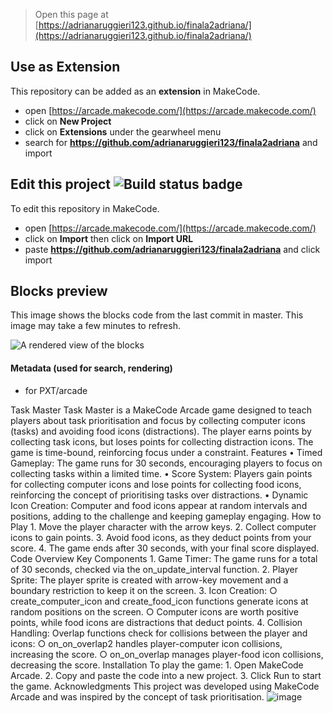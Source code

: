  


> Open this page at [https://adrianaruggieri123.github.io/finala2adriana/](https://adrianaruggieri123.github.io/finala2adriana/)

## Use as Extension

This repository can be added as an **extension** in MakeCode.

* open [https://arcade.makecode.com/](https://arcade.makecode.com/)
* click on **New Project**
* click on **Extensions** under the gearwheel menu
* search for **https://github.com/adrianaruggieri123/finala2adriana** and import

## Edit this project ![Build status badge](https://github.com/adrianaruggieri123/finala2adriana/workflows/MakeCode/badge.svg)

To edit this repository in MakeCode.

* open [https://arcade.makecode.com/](https://arcade.makecode.com/)
* click on **Import** then click on **Import URL**
* paste **https://github.com/adrianaruggieri123/finala2adriana** and click import

## Blocks preview

This image shows the blocks code from the last commit in master.
This image may take a few minutes to refresh.

![A rendered view of the blocks](https://github.com/adrianaruggieri123/finala2adriana/raw/master/.github/makecode/blocks.png)

#### Metadata (used for search, rendering)

* for PXT/arcade
<script src="https://makecode.com/gh-pages-embed.js"></script><script>makeCodeRender("{{ site.makecode.home_url }}", "{{ site.github.owner_name }}/{{ site.github.repository_name }}");</script>

Task Master
Task Master is a MakeCode Arcade game designed to teach players about task prioritisation and focus by collecting computer icons (tasks) and avoiding food icons (distractions). The player earns points by collecting task icons, but loses points for collecting distraction icons. The game is time-bound, reinforcing focus under a constraint.
Features
	• Timed Gameplay: The game runs for 30 seconds, encouraging players to focus on collecting tasks within a limited time.
	• Score System: Players gain points for collecting computer icons and lose points for collecting food icons, reinforcing the concept of prioritising tasks over distractions.
	• Dynamic Icon Creation: Computer and food icons appear at random intervals and positions, adding to the challenge and keeping gameplay engaging.
How to Play
	1. Move the player character with the arrow keys.
	2. Collect computer icons to gain points.
	3. Avoid food icons, as they deduct points from your score.
	4. The game ends after 30 seconds, with your final score displayed.
Code Overview
Key Components
	1. Game Timer: The game runs for a total of 30 seconds, checked via the on_update_interval function.
	2. Player Sprite: The player sprite is created with arrow-key movement and a boundary restriction to keep it on the screen.
	3. Icon Creation:
		○ create_computer_icon and create_food_icon functions generate icons at random positions on the screen.
		○ Computer icons are worth positive points, while food icons are distractions that deduct points.
	4. Collision Handling: Overlap functions check for collisions between the player and icons:
		○ on_on_overlap2 handles player-computer icon collisions, increasing the score.
		○ on_on_overlap manages player-food icon collisions, decreasing the score.
Installation
To play the game:
	1. Open MakeCode Arcade.
	2. Copy and paste the code into a new project.
	3. Click Run to start the game.
Acknowledgments
This project was developed using MakeCode Arcade and was inspired by the concept of task prioritisation.
![image](https://github.com/user-attachments/assets/6a1ced1f-eda5-45bc-9b08-d23701508364)
